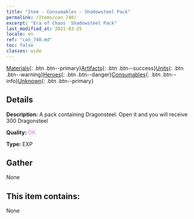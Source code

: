 ```yaml
---
title: "Item - Consumables - Shadowsteel Pack"
permalink: /Items/con_740/
excerpt: "Era of Chaos  Shadowsteel Pack"
last_modified_at: 2021-03-25
locale: en
ref: "con_740.md"
toc: false
classes: wide
---
```

 [Materials](/Items/){: .btn .btn--primary}[Artifacts](/Items/Artifacts/){: .btn .btn--success}[Units](/Items/Units/){: .btn .btn--warning}[Heroes](/Items/Heroes/){: .btn .btn--danger}[Consumables](/Items/Consumables/){: .btn .btn--info}[Unknown](/Items/Unknown/){: .btn .btn--primary}

## Details
 **Description:** A pack containing Dragonsteel. Open it and you will receive 300 Dragonsteel

 **Quality:** <span style="color: #DA70D6">OK</span>

 **Type:** EXP

## Gather

  None

## This item contains:

  None

